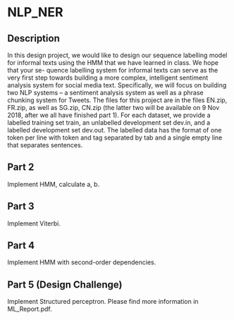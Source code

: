 # NLP_NER
## Description

In this design project, we would like to design our sequence labelling model for informal texts using the HMM that we have learned in class. We hope that your se- quence labelling system for informal texts can serve as the very first step towards building a more complex, intelligent sentiment analysis system for social media text. Specifically, we will focus on building two NLP systems – a sentiment analysis system as well as a phrase chunking system for Tweets.
The files for this project are in the files EN.zip, FR.zip, as well as SG.zip, CN.zip (the latter two will be available on 9 Nov 2018, after we all have finished part 1). For each dataset, we provide a labelled training set train, an unlabelled development set dev.in, and a labelled development set dev.out. The labelled data has the format of one token per line with token and tag separated by tab and a single empty line that separates sentences.

## Part 2

Implement HMM, calculate a, b.



## Part 3

Implement Viterbi.



## Part 4

Implement HMM with second-order dependencies.
 
## Part 5 (Design Challenge)

Implement Structured perceptron. Please find more information in ML_Report.pdf.







